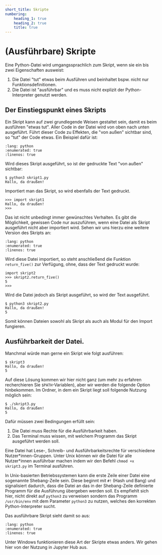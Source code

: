 ```yaml
---
short_title: Skripte
numbering:
    heading_1: true
    heading_2: true
    title: true
---
```


# (Ausführbare) Skripte

Eine Python-Datei wird umgangssprachlich zum Skript, wenn sie ein bis zwei Eigenschaften ausweist:

1. Die Datei "tut" etwas beim Ausführen und beinhaltet bspw. nicht nur Funktionsdefinitionen.
2. Die Datei ist "ausführbar" und es muss nicht explizit der Python-Interpreter genutzt werden.

## Der Einstiegspunkt eines Skripts

Ein Skript kann auf zwei grundlegende Weisen gestaltet sein, damit es beim ausführen "etwas tut". Aller Code in der Datei wird von oben nach unten ausgeführt. Führt dieser Code zu Effekten, die "von außen" sichtbar sind, so "tut" der Code etwas. Ein Beispiel dafür ist:

```{include} ../solutions/020/skript1.py
:lang: python
:enumerated: true
:linenos: true

```

Wird dieses Skript ausgeführt, so ist der gedruckte Text "von außen" sichtbar:

```console
$ python3 skript1.py
Hallo, da draußen!
```

Importiert man das Skript, so wird ebenfalls der Text gedruckt.

```python-repl
>>> import skript1
Hallo, da draußen!
>>>
```

Das ist nicht unbedingt immer gewünschtes Verhalten. Es gibt die Möglichkeit, gewissen Code nur auszuführen, wenn eine Datei als Skript ausgeführt nicht aber importiert wird. Sehen wir uns hierzu eine weitere Version des Skripts an:

```{include} ../solutions/020/skript2.py
:lang: python
:enumerated: true
:linenos: true

```

Wird diese Datei importiert, so steht anschließend die Funktion `return_five()` zur Verfügung, ohne, dass der Text gedruckt wurde:

```python-repl
import skript2
>>> skript2.return_five()
5
>>> 
```

Wird die Datei jedoch als Skript ausgeführt, so wird der Text ausgeführt.

```console
$ python3 skript2.py 
Hallo, da draußen!
5
```

Somit können Dateien sowohl als Skript als auch als Modul für den Import fungieren.

## Ausführbarkeit der Datei.

Manchmal würde man gerne ein Skript wie folgt ausführen:
```console
$ skript3
Hallo, da draußen!
5
```

Auf diese Lösung kommen wir hier nicht ganz (um mehr zu erfahren recherchieren Sie `$PATH`-Variablen), aber wir werden die folgende Option hinbekommen. Im Ordner, in dem ein Skript liegt soll folgende Nutzung möglich sein:

```console
$ ./skript3.py
Hallo, da draußen!
5
```

Dafür müssen zwei Bedingungen erfüllt sein:
1. Die Datei muss Rechte für die Ausführbarkeit haben.
2. Das Terminal muss wissen, mit welchem Programm das Skript ausgeführt werden soll.

Eine Datei hat Lese-, Schreib- und Ausführbarkeitsrechte für verschiedene Nutzer\*innen-Gruppen. Unter Unix können wir die Datei für alle Nutzer\*innen ausführbar machen indem wir den Befehl `chmod +x skript3.py` im Terminal ausführen.

In Unix-basierten Betriebssystemen kann die erste Zeile einer Datei eine sogenannte Shebang-Zeile sein. Diese beginnt mit `#!` (Hash und Bang) und signalisiert dadurch, dass die Datei an das in der Shebang-Zeile definierte Programm für die Ausführung übergeben werden soll. Es empfiehlt sich hier, nicht direkt auf `python3` zu verweisen sondern das Programm `/usr/bin/env` mit dem Parameter `python3` zu nutzen, welches den korrekten Python-Interpreter sucht.

Das ausführbare Skript sieht damit so aus: 

```{include} ../solutions/020/skript3.py
:lang: python
:enumerated: true
:linenos: true

```

Unter Windows funktionieren diese Art der Skripte etwas anders. Wir gehen hier von der Nutzung in Jupyter Hub aus.
